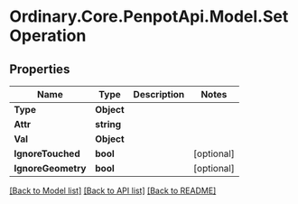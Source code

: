 # Ordinary.Core.PenpotApi.Model.SetOperation

## Properties

Name | Type | Description | Notes
------------ | ------------- | ------------- | -------------
**Type** | **Object** |  | 
**Attr** | **string** |  | 
**Val** | **Object** |  | 
**IgnoreTouched** | **bool** |  | [optional] 
**IgnoreGeometry** | **bool** |  | [optional] 

[[Back to Model list]](../README.md#documentation-for-models) [[Back to API list]](../README.md#documentation-for-api-endpoints) [[Back to README]](../README.md)

